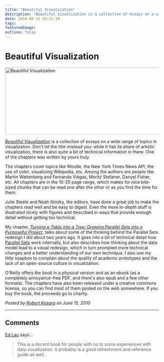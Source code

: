 ```yaml
---
title: "Beautiful Visualization"
description: "Beautiful Visualization is a collection of essays on a wide range of topics in visualization. Don't let the title mislead you: while it has its share of artistic visualization, there is also quite a bit of technical information in there. One of the chapters was written by yours truly."
date: 2010-06-15 22:51:39
tags: 
featuredImage:
outline: false
---
```


# Beautiful Visualization

<a href="http://eagereyes.org/blog/2010/beautiful-visualization"><img src="https://media.eagereyes.org/media/2010/beautifulvis.jpg" width="560" height="220" alt="Beautiful Visualization"></a>

<p><a href="http://oreilly.com/catalog/0636920000617"><em>Beautiful Visualization</em></a> is a collection of essays on a wide range of topics in visualization. Don't let the title mislead you: while it has its share of artistic visualization, there is also quite a bit of technical information in there. One of the chapters was written by yours truly.

The chapters cover topics like Wordle, the New York Times News API, the use of color, visualizing Wikipedia, etc. Among the authors are people like Martin Wattenberg and Fernanda Viégas, Moritz Stefaner, Danyel Fisher, etc. All chapters are in the 10-25 page range, which makes for nice bite-sized chunks that can be read one after the other or as you find the time for them.</p>

Julie Steele and Noah Iliinsky, the editors, have done a great job to make the chapters read well and be easy to digest. Even the more in-depth stuff is illustrated nicely with figures and described in ways that provide enough detail without getting too technical.

My chapter, <a href="https://eagereyes.org/publications/Kosara_BeautifulVis_2010.html"><em>Turning a Table into a Tree: Growing Parallel Sets into a Purposeful Project</em></a>, talks about some of the thinking behind the Parallel Sets redesign I did about two years ago. It goes into a bit of technical detail how <a href="http://eagereyes.org/parallel-sets">Parallel Sets</a> work internally, but also describes how thinking about the data model lead to a visual redesign, which in turn prompted more technical changes and a better understanding of our own technique. I also use my little soapbox to complain about the quality of academic prototypes and the lack of an open-source culture in visualization.

O'Reilly offers the book in a physical version and as an ebook (as a completely annoyance-free PDF, and there's also epub and a few other formats). The chapters have also been released under a creative commons license, so you can find most of them posted on the web somewhere. If you buy the book, the proceeds go to charity.


_Posted by <a href="/about">Robert Kosara</a> on June 15, 2010_


<aside class="comments">

---
## Comments

<a href="http://edmondlau.ca" rel="nofollow noopener" target="_blank">Ed Lau</a> says…
>	This is a decent book for people with no to some experiences with data visualization.  It probably is a good refreshment and reference guide as well.

</aside>

